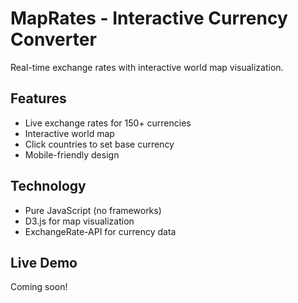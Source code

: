 # MapRates - Interactive Currency Converter

Real-time exchange rates with interactive world map visualization.

## Features
- Live exchange rates for 150+ currencies
- Interactive world map
- Click countries to set base currency
- Mobile-friendly design

## Technology
- Pure JavaScript (no frameworks)
- D3.js for map visualization
- ExchangeRate-API for currency data

## Live Demo
Coming soon!
